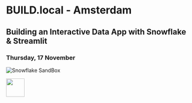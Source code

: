 # BUILD.local - Amsterdam

## Building an Interactive Data App with Snowflake & Streamlit

### Thursday, 17 November

![Snowflake SandBox]( =50x50)

<img src="[https://github.com/daanalytics/Snowflake/blob/master/pictures/BUILD.local%20Amsterdam%2017%20Nov%202022.png]" width="50" heigth="50">
